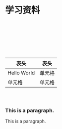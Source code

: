 # 学习资料

<h1 style="font-size:10vw">

|  表头   | 表头  |
|  ----  | ----  |
| Hello World  | 单元格 |
| 单元格  | 单元格 |

</h1>
<h3>This is a paragraph.</h3>

<h30>This is a paragraph.</h30>
